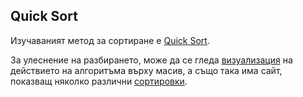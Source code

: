 Quick Sort
-------

Изучаваният метод за сортиране е [Quick Sort](http://en.wikipedia.org/wiki/Quicksort).

За улеснение на разбирането, може да се гледа [визуализация](http://visualgo.net/sorting.html) на действието на алгоритъма върху масив, а също така има сайт, показващ няколко различни [сортировки](http://www.sorting-algorithms.com/).
